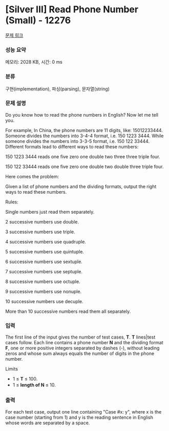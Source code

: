 # [Silver III] Read Phone Number (Small) - 12276 

[문제 링크](https://www.acmicpc.net/problem/12276) 

### 성능 요약

메모리: 2028 KB, 시간: 0 ms

### 분류

구현(implementation), 파싱(parsing), 문자열(string)

### 문제 설명

<p>Do you know how to read the phone numbers in English? Now let me tell you.</p>

<p>For example, In China, the phone numbers are 11 digits, like: 15012233444. Someone divides the numbers into 3-4-4 format, i.e. 150 1223 3444. While someone divides the numbers into 3-3-5 format, i.e. 150 122 33444. Different formats lead to different ways to read these numbers:</p>

<p>150 1223 3444 reads one five zero one double two three three triple four.</p>

<p>150 122 33444 reads one five zero one double two double three triple four.</p>

<p>Here comes the problem:</p>

<p>Given a list of phone numbers and the dividing formats, output the right ways to read these numbers.</p>

<p>Rules:</p>

<p>Single numbers just read them separately.</p>

<p>2 successive numbers use double.</p>

<p>3 successive numbers use triple.</p>

<p>4 successive numbers use quadruple.</p>

<p>5 successive numbers use quintuple.</p>

<p>6 successive numbers use sextuple.</p>

<p>7 successive numbers use septuple.</p>

<p>8 successive numbers use octuple.</p>

<p>9 successive numbers use nonuple.</p>

<p>10 successive numbers use decuple.</p>

<p>More than 10 successive numbers read them all separately.</p>

### 입력 

 <p>The first line of the input gives the number of test cases, <strong>T</strong>. <strong>T</strong> lines|test cases follow. Each line contains a phone number <strong>N</strong> and the dividing format <strong>F</strong>, one or more positive integers separated by dashes (-), without leading zeros and whose sum always equals the number of digits in the phone number.</p>

<p>Limits</p>

<ul>
	<li>1 ≤ <strong>T</strong> ≤ 100.</li>
	<li><span style="line-height:1.6em">1 ≤ </span><strong style="line-height:1.6em">length of N</strong><span style="line-height:1.6em"> ≤ 10.</span></li>
</ul>

### 출력 

 <p>For each test case, output one line containing "Case #x: y", where x is the case number (starting from 1) and y is the reading sentence in English whose words are separated by a space.</p>


